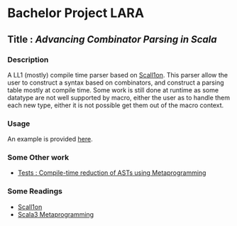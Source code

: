 # Bachelor Project LARA

## Title : _Advancing Combinator Parsing in Scala_

### Description
A LL1 (mostly) compile time parser based on [Scall1on](https://github.com/epfl-lara/scallion). This parser allow the user to construct a syntax based on combinators, and construct a parsing table mostly at compile time. Some work is still done at runtime as some datatype are not well supported by macro, either the user as to handle them each new type, either it is not possible get them out of the macro context.

### Usage

An example is provided [here](https://github.com/PaulCoral/Compile-Time-LL1-Parser/example).

### Some Other work
- [Tests : Compile-time reduction of ASTs using Metaprogramming](https://gitlab.epfl.ch/pcoral/bachelor-project-lara-personal-information/-/tree/AST_macro_tests)

### Some Readings
- [Scall1on](https://github.com/epfl-lara/scallion)
- [Scala3 Metaprogramming](https://dotty.epfl.ch/docs/Metaprogramming/index.html)


